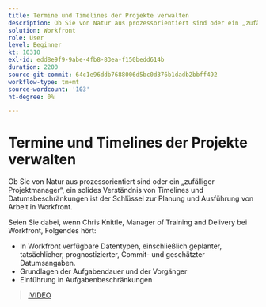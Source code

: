 ```yaml
---
title: Termine und Timelines der Projekte verwalten
description: Ob Sie von Natur aus prozessorientiert sind oder ein „zufälliger Projektmanager“, ein solides Verständnis von Timelines und Datumsbeschränkungen ist der Schlüssel zur Planung und Ausführung von Arbeit in Workfront.
solution: Workfront
role: User
level: Beginner
kt: 10310
exl-id: edd8e9f9-9abe-4fb8-83ea-f150bedd614b
duration: 2200
source-git-commit: 64c1e96ddb7688006d5bc0d376b1dadb2bbff492
workflow-type: tm+mt
source-wordcount: '103'
ht-degree: 0%

---
```


# Termine und Timelines der Projekte verwalten

Ob Sie von Natur aus prozessorientiert sind oder ein „zufälliger Projektmanager“, ein solides Verständnis von Timelines und Datumsbeschränkungen ist der Schlüssel zur Planung und Ausführung von Arbeit in Workfront.

Seien Sie dabei, wenn Chris Knittle, Manager of Training and Delivery bei Workfront, Folgendes hört:

* In Workfront verfügbare Datentypen, einschließlich geplanter, tatsächlicher, prognostizierter, Commit- und geschätzter Datumsangaben.
* Grundlagen der Aufgabendauer und der Vorgänger
* Einführung in Aufgabenbeschränkungen

>[!VIDEO](https://video.tv.adobe.com/v/342520/?quality=12&learn=on)
